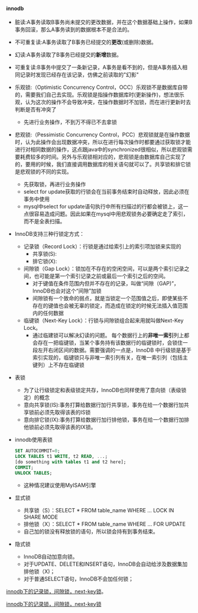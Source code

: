 #### innodb
- 脏读:A事务读取B事务尚未提交的更改数据，并在这个数据基础上操作，如果B事务回滚，那么A事务读到的数据根本不是合法的。
- 不可重复读:A事务读取了B事务已经提交的**更改**(或删除)数据。
- 幻读:A事务读取了B事务已经提交的**新增**数据。
- 可重复读:B事务中提交了一条新记录，A事务是看不到的，但是A事务插入相同记录时发现已经存在该记录，仿佛之前读取的"幻影"

- 乐观锁:（Optimistic Concurrency Control，OCC）乐观锁不是数据库自带的，需要我们自己去实现。乐观锁是指操作数据库时(更新操作)，想法很乐观，认为这次的操作不会导致冲突，在操作数据时不加锁，而在进行更新时去判断是否有冲突了
  - 先进行业务操作，不到万不得已不去拿锁
- 悲观锁:（Pessimistic Concurrency Control，PCC）悲观锁就是在操作数据时，认为此操作会出现数据冲突，所以在进行每次操作时都要通过获取锁才能进行对相同数据的操作，这点跟java中的synchronized很相似，所以悲观锁需要耗费较多的时间。另外与乐观锁相对应的，悲观锁是由数据库自己实现了的，要用的时候，我们直接调用数据库的相关语句就可以了。共享锁和排它锁是悲观锁的不同的实现。
  - 先获取锁，再进行业务操作
  - select for update获取的行锁会在当前事务结束时自动释放，因此必须在事务中使用
  - mysql中select for update语句执行中所有扫描过的行都会被锁上，这一点很容易造成问题。因此如果在mysql中用悲观锁务必要确定走了索引，而不是全表扫描。
- InnoDB支持三种行锁定方式：
  - 记录锁（Record Lock）：行锁是通过给索引上的索引项加锁来实现的
    - 共享锁(S):
    - 排它锁(X):
  - 间隙锁（Gap Lock）：锁加在不存在的空闲空间，可以是两个索引记录之间，也可能是第一个索引记录之前或最后一个索引之后的空间。
    - 对于键值在条件范围内但并不存在的记录，叫做“间隙（GAP)”，InnoDB也会对这个“间隙”加锁
    - 间隙锁有一个致命的弱点，就是当锁定一个范围值之后，即使某些不存在的键值也会被无辜的锁定，而造成在锁定的时候无法插入值范围内的任何数据
  - 临键锁（Next-Key Lock）：行锁与间隙锁组合起来用就叫做Next-Key Lock。
    - 通过临建锁可以解决幻读的问题。 每个数据行上的**非唯一索引**列上都会存在一把临键锁，当某个事务持有该数据行的临键锁时，会锁住一段左开右闭区间的数据。需要强调的一点是，InnoDB 中行级锁是基于索引实现的，临键锁只与非唯一索引列有关，在唯一索引列（包括主键列）上不存在临键锁
- 表锁 
  - 为了让行级锁定和表级锁定共存，InnoDB也同样使用了意向锁（表级锁定）的概念 
  - 意向共享锁(IS):事务打算给数据行加行共享锁，事务在给一个数据行加共享锁前必须先取得该表的IS锁
  - 意向排它锁(IX):事务打算给数据行加行排他锁，事务在给一个数据行加排他锁前必须先取得该表的IX锁。
- innodb使用表锁
  ```sql
  SET AUTOCOMMIT=0;
  LOCK TABLES t1 WRITE, t2 READ, ...;
  [do something with tables t1 and t2 here];
  COMMIT;
  UNLOCK TABLES;
  ```
  - 这种情况建议使用MyISAM引擎
- 显式锁
  - 共享锁（S）：SELECT * FROM table_name WHERE ... LOCK IN SHARE MODE
  - 排他锁（X）：SELECT * FROM table_name WHERE ... FOR UPDATE
  - 自己加的锁没有释放锁的语句，所以锁会持有到事务结束。

- 隐式锁
  - InnoDB自动加意向锁。
  - 对于UPDATE、DELETE和INSERT语句，InnoDB会自动给涉及数据集加排他锁（X)；
  - 对于普通SELECT语句，InnoDB不会加任何锁；
  
  
[innodb下的记录锁，间隙锁，next-key锁](https://www.jianshu.com/p/bf862c37c4c9 "行锁")。  
  
  
  
[innodb下的记录锁，间隙锁，next-key锁][1]

[1]: https://www.jianshu.com/p/bf862c37c4c9 "行锁"  
  
  

